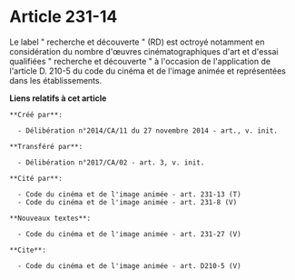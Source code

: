 # Article 231-14

Le label " recherche et découverte " (RD) est octroyé notamment en considération du nombre d'œuvres cinématographiques d'art
et d'essai qualifiées " recherche et découverte " à l'occasion de l'application de l'article D. 210-5 du code du cinéma et de
l'image animée et représentées dans les établissements.

**Liens relatifs à cet article**

	**Créé par**:

	  - Délibération n°2014/CA/11 du 27 novembre 2014 - art., v. init.

	**Transféré par**:

	  - Délibération n°2017/CA/02 - art. 3, v. init.

	**Cité par**:

	  - Code du cinéma et de l'image animée - art. 231-13 (T)
	  - Code du cinéma et de l'image animée - art. 231-8 (V)

	**Nouveaux textes**:

	  - Code du cinéma et de l'image animée - art. 231-27 (V)

	**Cite**:

	  - Code du cinéma et de l'image animée - art. D210-5 (V)
